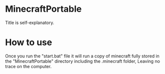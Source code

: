 # MinecraftPortable
Title is self-explanatory.

# How to use
Once you run the "start.bat" file it will run a copy of minecraft fully stored in the "MinecraftPortable" directory including the .minecraft folder, Leaving no trace on the computer.
